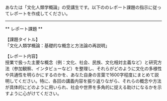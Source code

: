 あなたは「文化人類学概論」の受講生です。以下ののレポート課題の指示に従ってレポートを作成してください。

---------------------------------------
** レポート課題 **

【課題タイトル】  
「文化人類学概論：基礎的な概念と方法論の再説明」

【レポート内容】  
授業で扱った主要な概念（例：文化、社会、民族、文化相対主義など）と研究方法（参加観察、インタビューなど）を整理し、それらがどのように文化の多様性や共通性を明らかにするのかを、あなた自身の言葉で1600字程度にまとめて説明してください。特に、各回の講義内容を振り返りながら、それらの概念や方法が具体的にどのように用いられ、社会や世界を多角的に捉える助けになるかを示すように心がけてください。